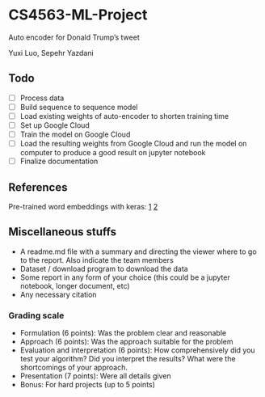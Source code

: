 # CS4563-ML-Project

Auto encoder for Donald Trump’s tweet

Yuxi Luo, Sepehr Yazdani


## Todo

- [ ] Process data
- [ ] Build sequence to sequence model
- [ ] Load existing weights of auto-encoder to shorten training time
- [ ] Set up Google Cloud
- [ ] Train the model on Google Cloud
- [ ] Load the resulting weights from Google Cloud and run the model on computer to produce a good result on jupyter notebook
- [ ] Finalize documentation

## References

Pre-trained word embeddings with keras: [1](https://blog.keras.io/using-pre-trained-word-embeddings-in-a-keras-model.html) [2](https://github.com/keras-team/keras/blob/master/examples/pretrained_word_embeddings.py)

## Miscellaneous stuffs

- A readme.md file with a summary and directing the viewer where to go to the report. Also indicate the team members
- Dataset / download program to download the data
- Some report in any form of your choice (this could be a jupyter notebook, longer document, etc)
- Any necessary citation

### Grading scale

- Formulation (6 points): Was the problem clear and reasonable
- Approach (6 points): Was the approach suitable for the problem
- Evaluation and interpretation (6 points): How comprehensively did you test your algorithm? Did you interpret the results?  What were the shortcomings of your approach.
- Presentation (7 points): Were all details given
- Bonus: For hard projects (up to 5 points)
